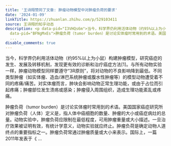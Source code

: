 ```yaml
---
title: '王诗翔赞同了文章: 肿瘤动物模型中对肿瘤负荷的要求'
date: '2024-01-09'
linkTitle: https://zhuanlan.zhihu.com/p/529103411
source: 王诗翔的知乎动态
description: <p data-pid="I3VHQs6m">当今，科学界仍利用活体动物（约95%以上为小鼠）构建肿瘤模型，研究癌症的发生、发展及转移机制，发现更有效的诊断和治疗癌症方法[1]。与所有动物实验一样，肿瘤动物模型同样要遵守“3R原则”，将对动物的不良影响降到最低。不同类型肿瘤（如实体瘤、造血/淋巴系统肿瘤或腹水性肿瘤等）的模型动物遭受着不同的疼痛/痛苦。对实体瘤而言，肿块会影响动物正常生理功能，或由于占位而引起疼痛；肿瘤部位发生溃疡或感染；肿瘤侵入周围组织，造成生理功能紊乱或疼痛。</p><p
  data-pid="BFNgMxEs">肿瘤负荷（tumor burden）是讨论实体瘤时常用到的术语。美国国家癌症研究所对肿瘤负荷（人体）定义是，指人体中癌细胞的数量、肿瘤的大小或癌症病灶的总量。动物实验中，肿瘤负荷应限制在最低程度，可用肿瘤重量或大小描述。一旦治疗效果被证明有效，有统计学意义，动物实验就应终止。肿瘤负荷是确定动物人道终点的重要指标之一。肿瘤负荷常通过肿瘤质量或大小来表示。国际上，一篇2011年发表于《
  ...
disable_comments: true
---
```

<p data-pid="I3VHQs6m">当今，科学界仍利用活体动物（约95%以上为小鼠）构建肿瘤模型，研究癌症的发生、发展及转移机制，发现更有效的诊断和治疗癌症方法[1]。与所有动物实验一样，肿瘤动物模型同样要遵守“3R原则”，将对动物的不良影响降到最低。不同类型肿瘤（如实体瘤、造血/淋巴系统肿瘤或腹水性肿瘤等）的模型动物遭受着不同的疼痛/痛苦。对实体瘤而言，肿块会影响动物正常生理功能，或由于占位而引起疼痛；肿瘤部位发生溃疡或感染；肿瘤侵入周围组织，造成生理功能紊乱或疼痛。</p><p data-pid="BFNgMxEs">肿瘤负荷（tumor burden）是讨论实体瘤时常用到的术语。美国国家癌症研究所对肿瘤负荷（人体）定义是，指人体中癌细胞的数量、肿瘤的大小或癌症病灶的总量。动物实验中，肿瘤负荷应限制在最低程度，可用肿瘤重量或大小描述。一旦治疗效果被证明有效，有统计学意义，动物实验就应终止。肿瘤负荷是确定动物人道终点的重要指标之一。肿瘤负荷常通过肿瘤质量或大小来表示。国际上，一篇2011年发表于《 ...